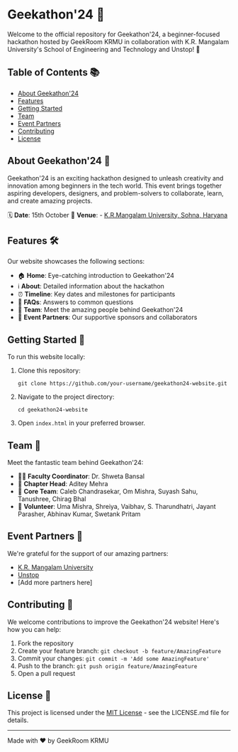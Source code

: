 # Geekathon'24 🚀

Welcome to the official repository for Geekathon'24, a beginner-focused hackathon hosted by GeekRoom KRMU in collaboration with K.R. Mangalam University's School of Engineering and Technology and Unstop! 🎉

## Table of Contents 📚

- [About Geekathon'24](#about-geekathon24-)
- [Features](#features-)
- [Getting Started](#getting-started-)
- [Team](#team-)
- [Event Partners](#event-partners-)
- [Contributing](#contributing-)
- [License](#license-)

## About Geekathon'24 🌟

Geekathon'24 is an exciting hackathon designed to unleash creativity and innovation among beginners in the tech world. This event brings together aspiring developers, designers, and problem-solvers to collaborate, learn, and create amazing projects.

🗓️ **Date**: 15th October
📍 **Venue**: - [K.R.Mangalam University, Sohna, Haryana]("https://maps.app.goo.gl/cM1WFsDM3D8FB9BS8/")

## Features 🛠️

Our website showcases the following sections:

- 🏠 **Home**: Eye-catching introduction to Geekathon'24
- ℹ️ **About**: Detailed information about the hackathon
- ⏰ **Timeline**: Key dates and milestones for participants
- 🙋 **FAQs**: Answers to common questions
- 👥 **Team**: Meet the amazing people behind Geekathon'24
- 🤝 **Event Partners**: Our supportive sponsors and collaborators

## Getting Started 🚀

To run this website locally:

1. Clone this repository:
   ```
   git clone https://github.com/your-username/geekathon24-website.git
   ```
2. Navigate to the project directory:
   ```
   cd geekathon24-website
   ```
3. Open `index.html` in your preferred browser.

## Team 👥

Meet the fantastic team behind Geekathon'24:

- 👨‍🏫 **Faculty Coordinator**: Dr. Shweta Bansal
- 👑 **Chapter Head**: Aditey Mehra
- 🌟 **Core Team**: Caleb Chandrasekar, Om Mishra, Suyash Sahu, Tanushree, Chirag Bhal
- 🤝 **Volunteer**: Uma Mishra, Shreiya, Vaibhav, S. Tharundhatri, Jayant Parasher, Abhinav Kumar, Swetank Pritam

## Event Partners 🤝

We're grateful for the support of our amazing partners:

- [K.R. Mangalam University](https://www.krmangalam.edu.in/)
- [Unstop](https://unstop.com/)
- [Add more partners here]

## Contributing 🤗

We welcome contributions to improve the Geekathon'24 website! Here's how you can help:

1. Fork the repository
2. Create your feature branch: `git checkout -b feature/AmazingFeature`
3. Commit your changes: `git commit -m 'Add some AmazingFeature'`
4. Push to the branch: `git push origin feature/AmazingFeature`
5. Open a pull request

## License 📄

This project is licensed under the [MIT License](LICENSE.md) - see the LICENSE.md file for details.

---

Made with ❤️ by GeekRoom KRMU
